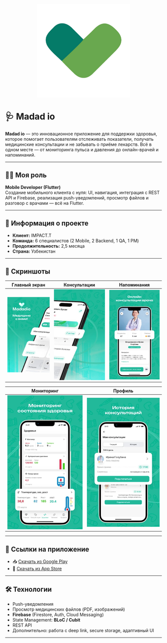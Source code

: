 <p align="center">
  <img src="/images/madad_io/logo.webp" width="300" />
</p>

# 🩺 Madad io

**Madad io** — это инновационное приложение для поддержки здоровья, которое помогает пользователям отслеживать показатели, получать медицинские консультации и не забывать о приёме лекарств. Всё в одном месте — от мониторинга пульса и давления до онлайн-врачей и напоминаний.

---

## 👨‍💻 Моя роль

**Mobile Developer (Flutter)**  
Создание мобильного клиента с нуля: UI, навигация, интеграция с REST API и Firebase, реализация push-уведомлений, просмотр файлов и разговор с врачами — всё на Flutter.

---

## 🧾 Информация о проекте

- **Клиент:** IMPACT.T  
- **Команда:** 6 специалистов (2 Mobile, 2 Backend, 1 QA, 1 PM)  
- **Продолжительность:** 2,5 месяца  
- **Страна:** Узбекистан

---

## 📸 Скриншоты

| Главный экран | Консультации | Напоминания |
|---------------|--------------|-------------|
| ![image1](/images/madad_io/image_1.png) | ![image2](/images/madad_io/image_2.png) | ![image3](/images/madad_io/image_3.png) |

| Мониторинг | Профиль |
|------------|---------|
| ![image4](/images/madad_io/image_4.png) | ![image5](/images/madad_io/image_5.png) |

---

## 🔗 Ссылки на приложение

- 📥 [Скачать из Google Play](https://play.google.com/store/apps/details?id=uz.udevs.madadio_client_mobile&hl=ru)  
- 🍏 [Скачать из App Store](https://apps.apple.com/uz/app/madadio/id6466998471)

---

## 🛠️ Технологии

- Push-уведомления  
- Просмотр медицинских файлов (PDF, изображений)  
- **Firebase** (Firestore, Auth, Cloud Messaging)  
- State Management: **BLoC / Cubit**  
- REST API  
- Дополнительно: работа с deep link, secure storage, адаптивный UI
---